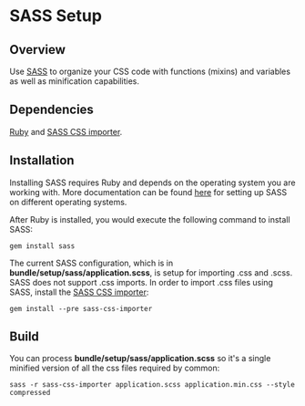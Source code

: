 # SASS Setup

## Overview

Use  [SASS](http://sass-lang.com/) to organize your CSS code with functions (mixins) and variables as well as minification capabilities.

## Dependencies

[Ruby](https://www.ruby-lang.org/) and [SASS CSS importer](https://github.com/chriseppstein/sass-css-importer).

## Installation
Installing SASS requires Ruby and depends on the operating system you are working with.  More documentation can be found  [here](http://sass-lang.com/install) for setting up SASS on different operating systems.

After Ruby is installed, you would execute the following command to install SASS:

```shell
gem install sass
```

The current SASS configuration, which is in **bundle/setup/sass/application.scss**, is setup for importing .css and .scss.  SASS does not support .css imports. In order to import .css files using SASS, install the [SASS CSS importer](https://github.com/chriseppstein/sass-css-importer):

```shell
gem install --pre sass-css-importer
```

## Build

You can process **bundle/setup/sass/application.scss** so it's a single minified version of all the css files required by common:

```shell
sass -r sass-css-importer application.scss application.min.css --style compressed
```